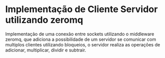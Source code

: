 # Implementação de Cliente Servidor utilizando zeromq
Implementação de uma conexão entre sockets utilizando o middleware zeromq,
que adiciona a possibilidade de um servidor se comunicar com multiplos clientes utilizando bloqueios, 
o servidor realiza as operações de adicionar, multiplicar, dividir e subtrair.

